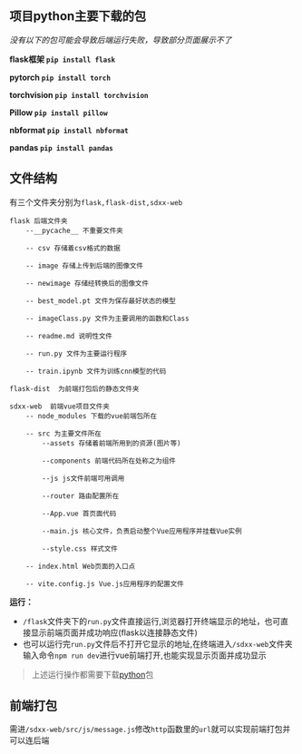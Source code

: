 ## <span id='bao'>项目python主要下载的包</span>
*没有以下的包可能会导致后端运行失败，导致部分页面展示不了*

**flask框架 ```pip install flask```**

**pytorch `pip install torch`**

**torchvision `pip install torchvision`**

**Pillow `pip install pillow`**

**nbformat `pip install nbformat`**

**pandas `pip install pandas`**

## 文件结构
有三个文件夹分别为`flask,flask-dist,sdxx-web`
```
flask 后端文件夹
    --__pycache__ 不重要文件夹

    -- csv 存储着csv格式的数据

    -- image 存储上传到后端的图像文件

    -- newimage 存储经转换后的图像文件

    -- best_model.pt 文件为保存最好状态的模型

    -- imageClass.py 文件为主要调用的函数和Class

    -- readme.md 说明性文件

    -- run.py 文件为主要运行程序

    -- train.ipynb 文件为训练cnn模型的代码

flask-dist  为前端打包后的静态文件夹

sdxx-web  前端vue项目文件夹
    -- node_modules 下载的vue前端包所在

    -- src 为主要文件所在
        --assets 存储着前端所用到的资源(图片等)

        --components 前端代码所在处称之为组件

        --js js文件前端可用调用

        --router 路由配置所在

        --App.vue 首页面代码

        --main.js 核心文件，负责启动整个Vue应用程序并挂载Vue实例

        --style.css 样式文件
    
    -- index.html Web页面的入口点

    -- vite.config.js Vue.js应用程序的配置文件
```

**运行：**
* `/flask`文件夹下的`run.py`文件直接运行,浏览器打开终端显示的地址，也可直接显示前端页面并成功响应(flask以连接静态文件)
* 也可以运行完`run.py`文件后不打开它显示的地址,在终端进入`/sdxx-web`文件夹输入命令`npm run dev`进行vue前端打开,也能实现显示页面并成功显示
> 上述运行操作都需要下载[python](#bao)包

## 前端打包
需进`/sdxx-web/src/js/message.js`修改`http`函数里的`url`就可以实现前端打包并可以连后端